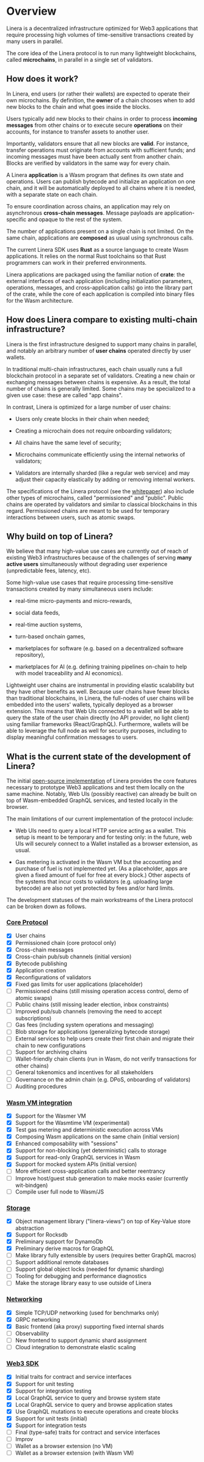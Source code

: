 # Overview

Linera is a decentralized infrastructure optimized for Web3 applications that require processing high volumes of time-sensitive transactions created by many users in parallel.

The core idea of the Linera protocol is to run many lightweight blockchains, called **microchains**, in parallel in a single set of validators.

## How does it work?

In Linera, end users (or rather their wallets) are expected to operate their own microchains. By definition, the **owner** of a chain chooses when to add new blocks to the chain and what goes inside the blocks.

Users typically add new blocks to their chains in order to process **incoming messages** from other chains or to execute secure **operations** on their accounts, for instance to transfer assets to another user.

Importantly, validators ensure that all new blocks are **valid**. For instance, transfer operations must originate from accounts with sufficient funds; and incoming messages must have been actually sent from another chain. Blocks are verified by validators in the same way for every chain.

A Linera **application** is a Wasm program that defines its own state and operations.
Users can publish bytecode and initialize an application on one chain, and it will be
automatically deployed to all chains where it is needed, with a separate state on each
chain.

To ensure coordination across chains, an application may rely on asynchronous **cross-chain
messages**. Message payloads are application-specific and opaque to the
rest of the system.

The number of applications present on a single chain is not limited. On the same chain, applications are **composed** as usual using synchronous calls.

The current Linera SDK uses **Rust** as a source language to create Wasm applications. It relies on the normal Rust toolchains so that Rust programmers can work in their preferred environments.

Linera applications are packaged using the familiar notion of **crate**: the external interfaces of each application (including initialization parameters, operations, messages, and cross-application calls) go into the library part of the crate, while the core of each application is compiled into binary files for the Wasm architecture.

## How does Linera compare to existing multi-chain infrastructure?

Linera is the first infrastructure designed to support many chains in parallel, and notably an arbitrary number of **user chains** operated directly by user wallets.

In traditional multi-chain infrastructures, each chain usually runs a full blockchain protocol in a separate set of validators. Creating a new chain or exchanging messages between chains is expensive. As a result, the total number of chains is generally limited. Some chains may be specialized to a given use case: these are called "app chains".

In contrast, Linera is optimized for a large number of user chains:

- Users only create blocks in their chain when needed;

- Creating a microchain does not require onboarding validators;

- All chains have the same level of security;

- Microchains communicate efficiently using the internal networks of validators;

- Validators are internally sharded (like a regular web service) and may adjust their capacity elastically by adding or removing internal workers.

The specifications of the Linera protocol (see the [whitepaper](https://linera.io/whitepaper)) also include other types of microchains, called "permissioned" and "public". Public chains are operated by validators and similar to classical blockchains in this regard. Permissioned chains are meant to be used for temporary interactions between users, such as atomic swaps.

## Why build on top of Linera?

We believe that many high-value use cases are currently out of reach of existing Web3 infrastructures because of the challenges of serving **many active users** simultaneously without degrading user experience (unpredictable fees, latency, etc).

Some high-value use cases that require processing time-sensitive transactions created by many simultaneous users include:

- real-time micro-payments and micro-rewards,

- social data feeds,

- real-time auction systems,

- turn-based onchain games,

- marketplaces for software (e.g. based on a decentralized software repository),

- marketplaces for AI (e.g. defining training pipelines on-chain to help with model traceability and AI economics).

Lightweight user chains are instrumental in providing elastic scalability but they have other benefits as well. Because user chains have fewer blocks than traditional blockchains, in Linera, the full-nodes of user chains will be embedded into the users' wallets, typically deployed as a browser extension. This means that Web UIs connected to a wallet will be able to query the state of the user chain directly (no API provider, no light client) using familiar frameworks (React/GraphQL). Furthermore, wallets will be able to leverage the full node as well for security purposes, including to display meaningful confirmation messages to users.

## What is the current state of the development of Linera?

The initial [open-source implementation](https://github.com/linera-io/linera-protocol) of Linera provides the core features necessary to prototype Web3 applications and test them locally on the same machine. Notably, Web UIs (possibly reactive) can already be built on top of Wasm-embedded GraphQL services, and tested locally in the browser.

The main limitations of our current implementation of the protocol include:

- Web UIs need to query a local HTTP service acting as a wallet. This setup is meant to be temporary and for testing only: in the future, web UIs will securely connect to a Wallet installed as a browser extension, as usual.

- Gas metering is activated in the Wasm VM but the accounting and purchase of fuel is not implemented yet. (As a placeholder, apps are given a fixed amount of fuel for free at every block.) Other aspects of the systems that incur costs to validators (e.g. uploading large bytecode) are also not yet protected by fees and/or hard limits.

The development statuses of the main workstreams of the Linera protocol can be broken down as follows.

### [Core Protocol](https://github.com/orgs/linera-io/projects/2)

- [x] User chains
- [x] Permissioned chain (core protocol only)
- [x] Cross-chain messages
- [x] Cross-chain pub/sub channels (initial version)
- [x] Bytecode publishing
- [x] Application creation
- [x] Reconfigurations of validators
- [x] Fixed gas limits for user applications (placeholder)
- [ ] Permissioned chains (still missing operation access control, demo of atomic swaps)
- [ ] Public chains (still missing leader election, inbox constraints)
- [ ] Improved pub/sub channels (removing the need to accept subscriptions)
- [ ] Gas fees (including system operations and messaging)
- [ ] Blob storage for applications (generalizing bytecode storage)
- [ ] External services to help users create their first chain and migrate their chain to new configurations
- [ ] Support for archiving chains
- [ ] Wallet-friendly chain clients (run in Wasm, do not verify transactions for other chains)
- [ ] General tokenomics and incentives for all stakeholders
- [ ] Governance on the admin chain (e.g. DPoS, onboarding of validators)
- [ ] Auditing procedures

### [Wasm VM integration](https://github.com/orgs/linera-io/projects/3)

- [x] Support for the Wasmer VM
- [x] Support for the Wasmtime VM (experimental)
- [x] Test gas metering and deterministic execution across VMs
- [x] Composing Wasm applications on the same chain (initial version)
- [x] Enhanced composability with "sessions"
- [x] Support for non-blocking (yet deterministic) calls to storage
- [x] Support for read-only GraphQL services in Wasm
- [x] Support for mocked system APIs (initial version)
- [ ] More efficient cross-application calls and better reentrancy
- [ ] Improve host/guest stub generation to make mocks easier (currently wit-bindgen)
- [ ] Compile user full node to Wasm/JS

### [Storage](https://github.com/orgs/linera-io/projects/1)

- [x] Object management library ("linera-views") on top of Key-Value store abstraction
- [x] Support for Rocksdb
- [x] Preliminary support for DynamoDb
- [x] Preliminary derive macros for GraphQL
- [ ] Make library fully extensible by users (requires better GraphQL macros)
- [ ] Support additional remote databases
- [ ] Support global object locks (needed for dynamic sharding)
- [ ] Tooling for debugging and performance diagnostics
- [ ] Make the storage library easy to use outside of Linera

### [Networking](https://github.com/orgs/linera-io/projects/4)

- [x] Simple TCP/UDP networking (used for benchmarks only)
- [x] GRPC networking
- [x] Basic frontend (aka proxy) supporting fixed internal shards
- [ ] Observability
- [ ] New frontend to support dynamic shard assignment
- [ ] Cloud integration to demonstrate elastic scaling

### [Web3 SDK](https://github.com/orgs/linera-io/projects/5)

- [x] Initial traits for contract and service interfaces
- [x] Support for unit testing
- [x] Support for integration testing
- [x] Local GraphQL service to query and browse system state
- [x] Local GraphQL service to query and browse application states
- [x] Use GraphQL mutations to execute operations and create blocks
- [x] Support for unit tests (initial)
- [x] Support for integration tests
- [ ] Final (type-safe) traits for contract and service interfaces
- [ ] Improv
- [ ] Wallet as a browser extension (no VM)
- [ ] Wallet as a browser extension (with Wasm VM)
